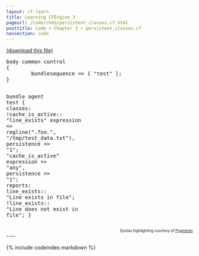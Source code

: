 ```yaml
---
layout: cf-learn
title: Learning CFEngine 3
pageurl: /code/ch03/persistent_classes.cf.html
posttitle: Code > Chapter 3 > persistent_classes.cf
navsection: code
---
```


[(download this file)](https://raw.github.com/zzamboni/cf-learn.info/master/src/ch03/persistent_classes.cf)

<div class="highlight"><pre><span class="k">body</span> <span class="k">common</span> <span class="k">control</span>
<span class="p">{</span>
        <span class="kr">bundlesequence</span> <span class="o">=&gt;</span> <span class="p">{</span> <span class="s">&quot;test&quot;</span> <span class="p">};</span>
<span class="p">}</span>

<span class="k">bundle</span> <span class="k">agent</span> <span class="nf">test</span>
<span class="p">{</span>
  <span class="kd">classes</span><span class="p">:</span>
    <span class="nc">!cache_is_active</span><span class="p">::</span>
      <span class="s">&quot;line_exists&quot;</span>     <span class="kr">expression</span> <span class="o">=&gt;</span> <span class="nf">regline</span><span class="p">(</span><span class="s">&quot;.*foo.*&quot;</span><span class="p">,</span> <span class="s">&quot;/tmp/test_data.txt&quot;</span><span class="p">),</span>
        <span class="kr">persistence</span> <span class="o">=&gt;</span> <span class="s">&quot;1&quot;</span><span class="p">;</span>
      <span class="s">&quot;cache_is_active&quot;</span> <span class="kr">expression</span> <span class="o">=&gt;</span> <span class="s">&quot;any&quot;</span><span class="p">,</span>
        <span class="kr">persistence</span> <span class="o">=&gt;</span> <span class="s">&quot;1&quot;</span><span class="p">;</span>
  <span class="kd">reports</span><span class="p">:</span>
    <span class="nc">line_exists</span><span class="p">::</span>
      <span class="s">&quot;Line exists in file&quot;</span><span class="p">;</span>
    <span class="nc">!line_exists</span><span class="p">::</span>
      <span class="s">&quot;Line does not exist in file&quot;</span><span class="p">;</span>
<span class="p">}</span>
</pre></div>

<div align="right"><font size="-2">Syntax highlighting courtesy of <a href="http://blog.zzamboni.org/cfengine3-lexer-for-pygments">Pygments</a></font></div>
----

{% include codeindex.markdown %}
